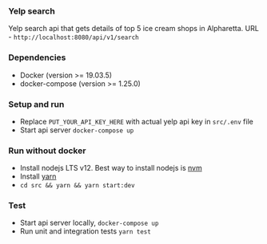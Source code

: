 ### Yelp search
Yelp search api that gets details of top 5 ice cream shops in Alpharetta.
URL - `http://localhost:8080/api/v1/search`

### Dependencies
- Docker (version >= 19.03.5)
- docker-compose (version >= 1.25.0)

### Setup and run
- Replace `PUT_YOUR_API_KEY_HERE` with actual yelp api key in `src/.env` file
- Start api server `docker-compose up`

### Run without docker
- Install nodejs LTS v12. Best way to install nodejs is [nvm](https://github.com/creationix/nvm)
- Install [yarn](https://yarnpkg.com/lang/en/docs/install)
- `cd src && yarn && yarn start:dev`

### Test
- Start api server locally, `docker-compose up`
- Run unit and integration tests `yarn test`
